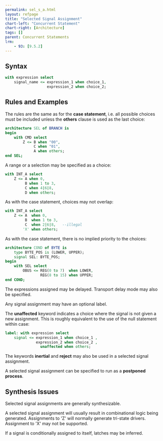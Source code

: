 ```yaml
---
permalink: sel_s_a.html
layout: refpage
title: "Selected Signal Assignment"
chart-left: "Concurrent Statement"
chart-right: [Architecture]
tags: []
parent: Concurrent Statements
lrm:
    - 93: [9.5.2]
---
```


## Syntax

<!-- include the vhdl tag to highlight as vhdl -->
```vhdl
with expression select
    signal_name <= expression_1 when choice_1,
                   expression_2 when choice_2;
```

## Rules and Examples

The rules are the same as for the __case statement__, i.e. all possible choices must be included unless the __others__ clause is used as the last choice:
```vhdl
architecture SEL of BRANCH is
begin
    with CMD select
        Z <= B when "00",
             C when "01",
             A when others;
end SEL;
```

A range or a selection may be specified as a choice:
```vhdl
with INT_A select
    Z <= A when 0,
         B when 1 to 3,
         C when 4|6|8,
         D when others;
```

As with the case statement, choices may not overlap:
```vhdl
with INT_A select
    Z <= A  when 0,
         B  when 1 to 3,
         C  when 2|6|8,   --illegal
        'X' when others;
```

As with the case statement, there is no implied priority to the choices:
```vhdl
architecture COND of BYTE is
    type BYTE_POS is (LOWER, UPPER);
    signal SEL: BYTE_POS;
begin
    with SEL select
        OBUS <= REG(0 to 7)  when LOWER,
                REG(8 to 15) when UPPER;
end COND;
```

The expressions assigned may be delayed. Transport delay mode may also be specified.

Any signal assignment may have an optional label.

The __unaffected__ keyword indicates a choice where the signal is not given a new assignment. This is roughly equivalent to the use of the null statement within case:
```vhdl
label: with expression select
    signal <= expression_1 when choice_1 ,
              expression_2 when choice_2 ,
                unaffected when others;
```

The keywords __inertial__ and __reject__ may also be used in a selected signal assignment.

A selected signal assignment can be specified to run as a __postponed process__.

## Synthesis Issues

Selected signal assignments are generally synthesizable.

A selected signal assignment will usually result in combinational logic being generated. Assignments to 'Z' will normally generate tri-state drivers. Assignment to 'X' may not be supported.

If a signal is conditionally assigned to itself, latches may be inferred.
